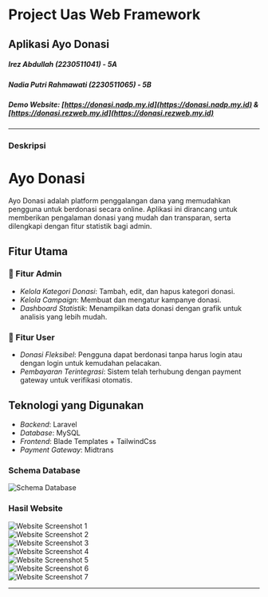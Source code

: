 # Project Uas Web Framework
## Aplikasi Ayo Donasi

##### Irez Abdullah (2230511041) - 5A  
##### Nadia Putri Rahmawati (2230511065) - 5B  
##### Demo Website: [https://donasi.nadp.my.id](https://donasi.nadp.my.id) & [https://donasi.rezweb.my.id](https://donasi.rezweb.my.id)

---

### Deskripsi

# Ayo Donasi

Ayo Donasi adalah platform penggalangan dana yang memudahkan pengguna untuk berdonasi secara online. Aplikasi ini dirancang untuk memberikan pengalaman donasi yang mudah dan transparan, serta dilengkapi dengan fitur statistik bagi admin.

## Fitur Utama

### 🔹 Fitur Admin
- *Kelola Kategori Donasi*: Tambah, edit, dan hapus kategori donasi.
- *Kelola Campaign*: Membuat dan mengatur kampanye donasi.
- *Dashboard Statistik*: Menampilkan data donasi dengan grafik untuk analisis yang lebih mudah.

### 🔹 Fitur User
- *Donasi Fleksibel*: Pengguna dapat berdonasi tanpa harus login atau dengan login untuk kemudahan pelacakan.
- *Pembayaran Terintegrasi*: Sistem telah terhubung dengan payment gateway untuk verifikasi otomatis.

## Teknologi yang Digunakan
- *Backend*: Laravel
- *Database*: MySQL 
- *Frontend*: Blade Templates + TailwindCss
- *Payment Gateway*: Midtrans

### Schema Database

![Schema Database](https://i.imgur.com/0a53VSs.png)

### Hasil Website

![Website Screenshot 1](https://i.imgur.com/jS5BGo0.jpeg)  
![Website Screenshot 2](https://i.imgur.com/k9HIUwX.jpeg)  
![Website Screenshot 3](https://i.imgur.com/Wbtpnkm.jpeg)  
![Website Screenshot 4](https://i.imgur.com/7l7nFYO.jpeg)  
![Website Screenshot 5](https://i.imgur.com/BFfn4lh.jpeg)  
![Website Screenshot 6](https://i.imgur.com/6SMU1RB.jpeg)  
![Website Screenshot 7](https://i.imgur.com/PGXaaUW.jpeg)

---
